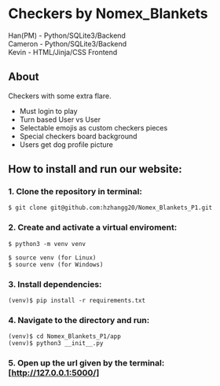 # Checkers by Nomex_Blankets  
Han(PM) - Python/SQLite3/Backend  
Cameron - Python/SQLite3/Backend  
Kevin   - HTML/Jinja/CSS Frontend  

## About
Checkers with some extra flare.
* Must login to play
* Turn based User vs User
* Selectable emojis as custom checkers pieces
* Special checkers board background
* Users get dog profile picture

## How to install and run our website:

### 1. Clone the repository in terminal:
```
$ git clone git@github.com:hzhangg20/Nomex_Blankets_P1.git
```

### 2. Create and activate a virtual enviroment:
```
$ python3 -m venv venv

$ source venv (for Linux)
$ source venv (for Windows)
```

### 3. Install dependencies:
```
(venv)$ pip install -r requirements.txt  
```

### 4. Navigate to the directory and run:
```
(venv)$ cd Nomex_Blankets_P1/app
(venv)$ python3 __init__.py
```

### 5. Open up the url given by the terminal: [http://127.0.0.1:5000/]
